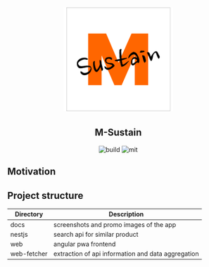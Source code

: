 <h1 align="center">
  <a href="https://m-sustain.ch"><img src="web/src/assets/icons/icon.png" alt="m-sustain" width="250"></a>
</h1>
<h2 align="center">M-Sustain</h2>

<p align='center'>
  <img alt='build' src='https://github.com/yajm/migrosdreamteam/workflows/web/badge.svg'>
  <img alt='mit' src='https://img.shields.io/badge/License-MIT-blue.svg'>
</p>


## Motivation



## Project structure

| Directory | Description |
| --- | --- |
| docs | screenshots and promo images of the app |
| nestjs | search api for similar product |
| web | angular pwa frontend |
| web-fetcher | extraction of api information and data aggregation |
